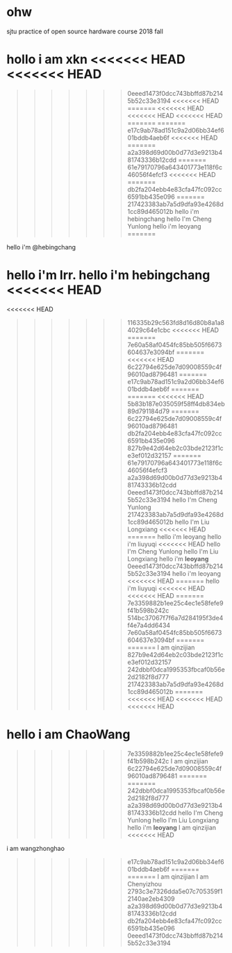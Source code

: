 # ohw
sjtu practice of open source hardware course 2018 fall

hollo i am xkn
<<<<<<< HEAD
<<<<<<< HEAD
=======
>>>>>>> 0eeed1473f0dcc743bbffd87b2145b52c33e3194
<<<<<<< HEAD
=======
<<<<<<< HEAD
<<<<<<< HEAD
<<<<<<< HEAD
=======
=======
>>>>>>> e17c9ab78ad151c9a2d06bb34ef601bddb4aeb6f
<<<<<<< HEAD
=======
>>>>>>> a2a398d69d00b0d77d3e9213b481743336b12cdd
=======
>>>>>>> 61e79170796a643401773e118f6c46056f4efcf3
<<<<<<< HEAD
=======
>>>>>>> db2fa204ebb4e83cfa47fc092cc6591bb435e096
=======
>>>>>>> 217423383ab7a5d9dfa93e4268d1cc89d465012b
hello i'm hebingchang
hello I'm Cheng Yunlong
hello i'm leoyang
=======

hello i'm @hebingchang

hello i'm lrr.
hello i'm hebingchang
<<<<<<< HEAD
=======
<<<<<<< HEAD
>>>>>>> 116335b29c563fd8d16d80b8a1a84029c64e1cbc
<<<<<<< HEAD
=======
>>>>>>> 7e60a58af0454fc85bb505f6673604637e3094bf
=======
<<<<<<< HEAD
>>>>>>> 6c22794e625de7d09008559c4f96010ad8796481
=======
>>>>>>> e17c9ab78ad151c9a2d06bb34ef601bddb4aeb6f
=======
=======
<<<<<<< HEAD
>>>>>>> 5b83b187e035059f58ff4db834eb89d791184d79
=======
>>>>>>> 6c22794e625de7d09008559c4f96010ad8796481
>>>>>>> db2fa204ebb4e83cfa47fc092cc6591bb435e096
>>>>>>> 827b9e42d64eb2c03bde2123f1ce3ef012d32157
=======
>>>>>>> 61e79170796a643401773e118f6c46056f4efcf3
>>>>>>> a2a398d69d00b0d77d3e9213b481743336b12cdd
>>>>>>> 0eeed1473f0dcc743bbffd87b2145b52c33e3194
hello I'm Cheng Yunlong
>>>>>>> 217423383ab7a5d9dfa93e4268d1cc89d465012b
hello I'm Liu Longxiang
<<<<<<< HEAD
=======
hello i'm leoyang
hello i'm liuyuqi
<<<<<<< HEAD
hello I'm Cheng Yunlong
hello I'm Liu Longxiang
hello i'm **leoyang**
>>>>>>> 0eeed1473f0dcc743bbffd87b2145b52c33e3194
hello i'm leoyang
<<<<<<< HEAD
=======
hello i'm liuyuqi
<<<<<<< HEAD
<<<<<<< HEAD
=======
>>>>>>> 7e3359882b1ee25c4ec1e58fefe9f41b598b242c
>>>>>>> 514bc37067f7f6a7d284195f3de4f4e7a4dd6434
>>>>>>> 7e60a58af0454fc85bb505f6673604637e3094bf
=======
=======
 I am qinzijian
>>>>>>> 827b9e42d64eb2c03bde2123f1ce3ef012d32157
>>>>>>> 242dbbf0dca1995353fbcaf0b56e2d2182f8d777
>>>>>>> 217423383ab7a5d9dfa93e4268d1cc89d465012b
=======
<<<<<<< HEAD
<<<<<<< HEAD
<<<<<<< HEAD

hello i am ChaoWang
=======
>>>>>>> 7e3359882b1ee25c4ec1e58fefe9f41b598b242c
 I am qinzijian
>>>>>>> 6c22794e625de7d09008559c4f96010ad8796481
=======
=======
>>>>>>> 242dbbf0dca1995353fbcaf0b56e2d2182f8d777
>>>>>>> a2a398d69d00b0d77d3e9213b481743336b12cdd
hello I'm Cheng Yunlong
hello I'm Liu Longxiang
hello i'm **leoyang**
 I am qinzijian
<<<<<<< HEAD


 i am wangzhonghao
>>>>>>> e17c9ab78ad151c9a2d06bb34ef601bddb4aeb6f
=======
=======
 I am qinzijian
 I am Chenyizhou
>>>>>>> 2793c3e7326dda5e07c705359f12140ae2eb4309
>>>>>>> a2a398d69d00b0d77d3e9213b481743336b12cdd
>>>>>>> db2fa204ebb4e83cfa47fc092cc6591bb435e096
>>>>>>> 0eeed1473f0dcc743bbffd87b2145b52c33e3194
